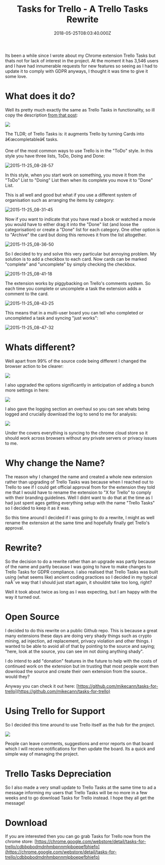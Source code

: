 ﻿---
coverImage: ./header.jpg
date: '2018-05-25T08:03:40.000Z'
tags:
  - personal projects
  - personal
  - typescript
  - chrome extensions
title: Tasks for Trello - A Trello Tasks Rewrite
oldUrl: /tasks-for-trello/tasks-for-trello-a-trello-tasks-rewrite
---

Its been a while since I wrote about my Chrome extension Trello Tasks but thats not for lack of interest in the project. At the moment it has 3,546 users and I have had innumerable requests for new features so seeing as I had to update it to comply with GDPR anyways, I thought it was time to give it some love.

<!-- more -->

# What does it do?

Well its pretty much exactly the same as Trello Tasks in functionality, so ill copy the description [from that post](/posts/trello-tasks-a-new-chrome-extension/):

![](https://www.mikecann.blog/wp-content/uploads/2015/11/screenshot-01-640x400.png)

The TLDR; of Trello Tasks is: it augments Trello by turning Cards into â€œcompletableâ€ tasks.

One of the most common ways to use Trello is in the "ToDo" style. In this style you have three lists, ToDo, Doing and Done:

![2015-11-25_08-28-57](https://www.mikecann.blog/wp-content/uploads/2015/11/2015-11-25_08-28-57.png)

In this style, when you start work on something, you move it from the "ToDo" List to "Doing" List then when its complete you move it to "Done" List.

This is all well and good but what if you use a different system of organisation such as arranging the items by category:

![2015-11-25_08-31-45](https://www.mikecann.blog/wp-content/uploads/2015/11/2015-11-25_08-31-45.png)

Now if you want to indicate that you have read a book or watched a movie you would have to either drag it into the "Done" list (and loose the categorisation) or create a "Done" list for each category. One other option is to "Archive" the card but doing this removes it from the list altogether.

![2015-11-25_08-36-50](https://www.mikecann.blog/wp-content/uploads/2015/11/2015-11-25_08-36-50.gif)

So I decided to try and solve this very particular but annoying problem. My solution is to add a checkbox to each card. Now cards can be marked "complete" and "uncomplete" by simply checking the checkbox.

![2015-11-25_08-41-18](https://www.mikecann.blog/wp-content/uploads/2015/11/2015-11-25_08-41-18.png)

The extension works by piggybacking on Trello's comments system. So each time you complete or uncomplete a task the extension adds a comment to the card.

![2015-11-25_08-43-25](https://www.mikecann.blog/wp-content/uploads/2015/11/2015-11-25_08-43-25.png)

This means that in a multi-user board you can tell who completed or uncompleted a task and syncing "just works":

![2015-11-25_08-47-32](https://www.mikecann.blog/wp-content/uploads/2015/11/2015-11-25_08-47-32.gif)

# Whats different?

Well apart from 99% of the source code being different I changed the browser action to be clearer:

![](./browser-action.png)

I also upgraded the options significantly in anticipation of adding a bunch more settings in here:

![](./general-options.png)

I also gave the logging section an overhaul so you can see whats being logged and crucially download the log to send to me for analysis:

![](./logging-options.png)

Under the covers everything is syncing to the chrome cloud store so it should work across browsers without any private servers or privacy issues to me.

# Why change the Name?

The reason why I changed the name and created a whole new extension rather than upgrading of Trello Tasks was because when I reached out to Trello to see if I could get official approval from for the extension they told me that I would have to rename the extension to "X for Trello" to comply with their branding guidelines. Well I didnt want to do that at the time as I had just spent ages getting everything setup with the name "Trello Tasks" so I decided to keep it as it was.

So this time around I decided if I was going to do a rewrite, I might as well rename the extension at the same time and hopefully finally get Trello's approval.

# Rewrite?

So the decision to do a rewrite rather than an upgrade was partly because of the name and partly because I was going to have to make changes to Trello Tasks for GDPR compliance. I also realised that Trello Tasks was built using (what seems like) ancient coding practices so I decided in my typical naÃ¯ve way that I should just start again, it shouldnt take too long, right?

Well it took about twice as long as I was expecting, but I am happy with the way it turned out.

# Open Source

I decided to do this rewrite on a public Github repo. This is because a great many extensions these days are doing very shady things such as crypto mining, ad injection, ad replacement, privacy violation and other things. I wanted to be able to avoid all of that by pointing to the source and saying; "here, look at the source, you can see im not doing anything shady".

I do intend to add "donation" features in the future to help with the costs of continued work on the extension but im trusting that most people wont then download the source and create their own extension from the source.. would they?

Anyway you can check it out here: [https://github.com/mikecann/tasks-for-trello](https://github.com/mikecann/tasks-for-trello)

# Using Trello for Support

So I decided this time around to use Trello itself as the hub for the project.

![](./support-ss.png)

People can leave comments, suggestions and error reports on that board which I will receive notifications for then update the board. Its a quick and simple way of managing the project.

# Trello Tasks Depreciation

So I also made a very small update to Trello Tasks at the same time to ad a message informing my users that Trello Tasks will be no more in a few weeks and to go download Tasks for Trello instead. I hope they all get the message!

# Download

If you are interested then you can go grab Tasks for Trello now from the chrome store: [https://chrome.google.com/webstore/detail/tasks-for-trello/cdbbpbodmdnhmbpnnmlpboepefbhiefp](https://chrome.google.com/webstore/detail/tasks-for-trello/cdbbpbodmdnhmbpnnmlpboepefbhiefp)
